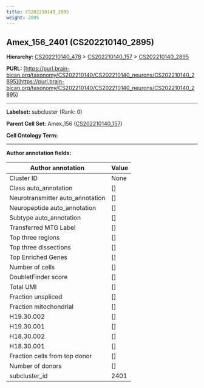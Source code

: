 ```yaml
---
title: CS202210140_2895
weight: 2895
---
```

## Amex_156_2401 (CS202210140_2895)
<b>Hierarchy: </b>
[CS202210140_478](../CS202210140_478) >
[CS202210140_157](../CS202210140_157) >
[CS202210140_2895](../CS202210140_2895)

**PURL:** [https://purl.brain-bican.org/taxonomy/CS202210140/CS202210140_neurons/CS202210140_2895](https://purl.brain-bican.org/taxonomy/CS202210140/CS202210140_neurons/CS202210140_2895)

---


**Labelset:** subcluster (Rank: 0)

**Parent Cell Set:** Amex_156 ([CS202210140_157](../CS202210140_157))



**Cell Ontology Term:** 

[MARKER GENES.]: #


---

[TRANSFERRED ANNOTATIONS.]: #


[AUTHOR ANNOTATION FIELDS.]: #


**Author annotation fields:**

| Author annotation | Value |
|-------------------|-------|
|Cluster ID|None|
|Class auto_annotation|[]|
|Neurotransmitter auto_annotation|[]|
|Neuropeptide auto_annotation|[]|
|Subtype auto_annotation|[]|
|Transferred MTG Label|[]|
|Top three regions|[]|
|Top three dissections|[]|
|Top Enriched Genes|[]|
|Number of cells|[]|
|DoubletFinder score|[]|
|Total UMI|[]|
|Fraction unspliced|[]|
|Fraction mitochondrial|[]|
|H19.30.002|[]|
|H19.30.001|[]|
|H18.30.002|[]|
|H18.30.001|[]|
|Fraction cells from top donor|[]|
|Number of donors|[]|
|subcluster_id|2401|
